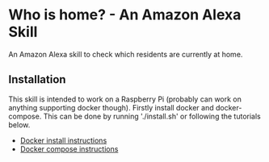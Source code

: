 # Who is home? - An Amazon Alexa Skill
An Amazon Alexa skill to check which residents are currently at home.

## Installation
This skill is intended to work on a Raspberry Pi (probably can work on anything supporting docker though). Firstly install docker and docker-compose. This can be done by running './install.sh' or following the tutorials below.

- [Docker install instructions](https://docs.docker.com/install/linux/docker-ce/ubuntu/)
- [Docker compose instructions](https://docs.docker.com/compose/install/)

